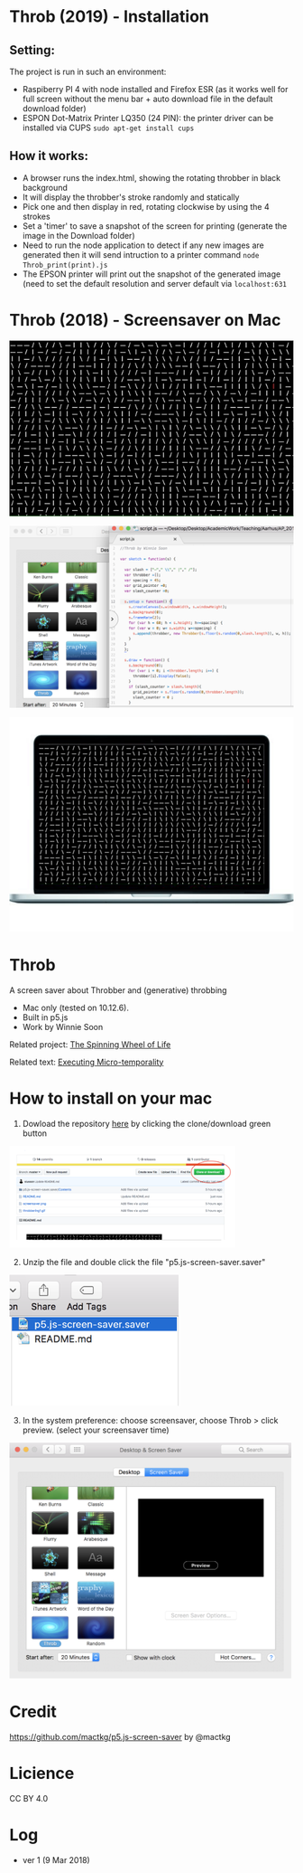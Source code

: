 # Throb (2019) - Installation

## Setting:
The project is run in such an environment: 
- Raspiberry PI 4 with node installed and Firefox ESR (as it works well for full screen without the menu bar + auto download file in the default download folder)
- ESPON Dot-Matrix Printer LQ350 (24 PIN): the printer driver can be installed via CUPS `sudo apt-get install cups`

## How it works:
- A browser runs the index.html, showing the rotating throbber in black background 
- It will display the throbber's stroke randomly and statically
- Pick one and then display in red, rotating clockwise by using the 4 strokes
- Set a 'timer' to save a snapshot of the screen for printing (generate the image in the Download folder)
- Need to run the node application to detect if any new images are generated then it will send intruction to a printer 
command `node Throb_print(print).js`
- The EPSON printer will print out the snapshot of the generated image (need to set the default resolution and server default via `localhost:631`

# Throb (2018) - Screensaver on Mac

![image1](https://github.com/siusoon/Throb/blob/master/throbbering1.gif)

<img src ="https://github.com/siusoon/Throb/blob/master/screensaver.png" width="600px">

![image2](https://github.com/siusoon/Throb/blob/master/mac.gif)

# Throb
A screen saver about Throbber and (generative) throbbing 
- Mac only (tested on 10.12.6).
- Built in p5.js
- Work by Winnie Soon

Related project: [The Spinning Wheel of Life](http://siusoon.net/?p=7)

Related text: [Executing Micro-temporality](https://www.academia.edu/32663026/Executing_Micro-temporalities)

# How to install on your mac
1. Dowload the repository [here](https://github.com/siusoon/Throb) by clicking the clone/download green button 
<img src ="https://github.com/siusoon/Throb/blob/master/download.png" width="400px"> 

2. Unzip the file and double click the file "p5.js-screen-saver.saver"
<img src ="https://github.com/siusoon/Throb/blob/master/click.png" width="300px">

3. In the system preference: choose screensaver, choose Throb > click preview. (select your screensaver time)
<img src ="https://github.com/siusoon/Throb/blob/master/scrensaver1.png" width="500px"> 

# Credit
https://github.com/mactkg/p5.js-screen-saver by @mactkg

# Licience
CC BY 4.0

# Log
- ver 1 (9 Mar 2018)
